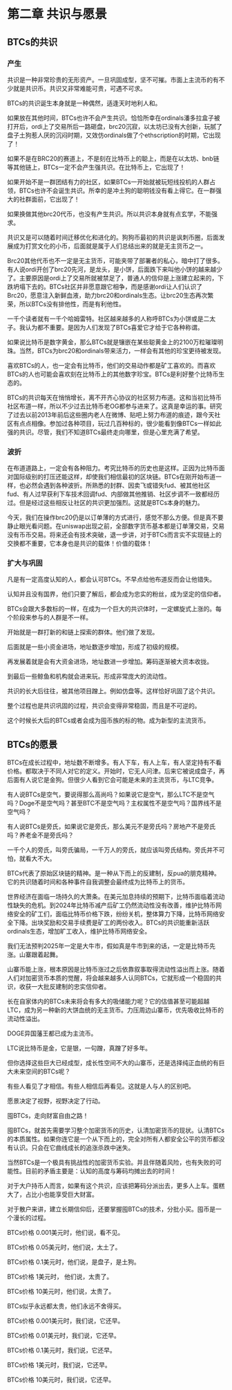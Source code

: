 # 第二章  共识与愿景
## BTCs的共识
### 产生
共识是一种非常珍贵的无形资产。一旦巩固成型，坚不可摧。市面上主流币的有不少就是共识币。共识又非常难能可贵，可遇不可求。

BTCs的共识诞生本身就是一种偶然，适逢天时地利人和。

如果放在其他时间，BTCs也许不会产生共识。恰恰所幸在ordinals潘多拉盒子被打开后，ordi上了交易所后一路砸盘，brc20沉寂，以太坊已没有大创新，玩腻了盘子土狗惹人厌的沉闷时期，又效仿ordinals做了个ethscription的时期，它出现了！

如果不是在BRC20的赛道上，不是刻在比特币上的聪上，而是在以太坊、bnb链等其他链上，BTCs一定不会产生强共识。在比特币上，它出现了！

如果开始不是一群团结有力的社区，如果BTCs一开始就被玩短线投机的人群占领，BTCs也许不会诞生共识。所幸的是冲土狗的聪明钱没有看上得它。在一群强大的社群面前，它出现了！

如果换做其他brc20代币，也没有产生共识。所以共识本身就有点玄学，不能强求。

共识又是可以随着时间迁移优化和进化的。狗狗币最初的共识是讽刺币圈，后面发展成为打赏文化的小币，后面就是属于人们总结出来的就是无主货币之一。

Brc20其他代币也不一定是无主货币，可能夹带了部署者的私心，暗中打了很多。有人说ordi开创了brc20先河，是龙头，是小饼，后面跌下来叫他小饼的越来越少了。主要原因是ordi上了交易所就被禁足了，普通人的信仰是上涨建立起来的，下跌坍塌下去的。BTCs社区并非愿意跟它相争，而是感谢ordi让人们认识了Brc20，愿意注入新鲜血液，助力brc20和ordinals生态。让brc20生态再次繁荣，所以BTCs没有排他性，而是有利他性。

一千个读者就有一千个哈姆雷特。社区越来越多的人称呼BTCs为小饼或是二太子。我认为都不重要。是因为人们发现了BTCs喜爱它才给于它各种称谓。

如果说比特币是数字黄金，那么BTCs就是镶嵌在某些聪黄金上的2100万粒璀璨明珠。当然，BTCs为brc20和ordinals带来活力，一样会有其他的珍宝更待被发现。

喜欢BTCs的人，也一定会有比特币，他们的交易动作都是矿工喜欢的。而喜欢BTCs的人也可能会喜欢刻在比特币上的其他数字珍宝。BTCs是利好整个比特币生态的。

BTCs的共识每天在悄悄增长，离不开齐心协议的社区努力布道。这和当初比特币社区布道一样，所以不少过去比特币老OG都参与进来了。这真是幸运的事。研究了过去以前2013年前后这些圈内老人在微博、贴吧上努力布道的痕迹，跟今天社区有点点相像。参加过各种项目，玩过几百种标的，很少能看到像BTCs一样如此强的共识。尽管，我们不知道BTCs最终走向哪里，但是心里充满了希望。
### 波折
在布道道路上，一定会有各种阻力。考究比特币的历史也是这样。正因为比特币面对国际级别的打压还能这样，却使我们相信最初的区块链。BTCs在刚开始布道一样，也必然会遇到各种波折。所熟悉的封群、因卖飞或错失fud、被其他社区fud、有人过早获利下车技术回调fud、内部做其他推销、社区步调不一致都经历过。但是经过这些相反让社区的共识更加强烈。这就是BTCs本身的魅力。

今天，我们在操作brc20仍是以订单薄的方式进行，感觉不那么方便。但是真不要静止眼光看问题。在uniswap出现之前，全部数字货币基本都是订单薄交易，交易没有币币交易。将来还会有技术突破，退一步讲，对于BTCs而言实不实现链上的交换都不重要，它本身也是共识的载体！价值的载体！

### 扩大与巩固
凡是有一定高度认知的人，都会认可BTCs。不早点给他布道反而会让他错失。

认知并且没有国界，他们只要了解后，都会成为忠实的粉丝，成为坚定的信仰者。

BTCs会跟大多数标的一样，在成为一个巨大的共识体时，一定螺旋式上涨的。每个阶段来参与的人群是不一样。

开始就是一群打新的和链上探索的群体。他们做了发现。

后面就是一些小资金进场，地址数逐步增加，形成了初级的规模。

再发展着就是会有大资金进场，地址数进一步增加。筹码逐渐被大资本收拢。

到最后一些鲸鱼和机构就会进来玩。形成非常庞大的流动性。

共识的长大后往往，被其他项目蹭上。例如仿盘等。这样恰好巩固了这个共识。

整个过程也是共识巩固的过程，共识会变得非常稳固，而且是不可逆的。

这个时候长大后的BTCs或者会成为囤币族的标的物。成为新型的主流货币。

## BTCs的愿景
BTCs在成长过程中，地址数不断增多。有人下车，有人上车，有人坚定持有不看价格。都取决于不同人对它的定义。开始时，它无人问津。后来它被说成盘子，再后面有人说它是金狗。但很少人看到它会可能是未来的主流货币，与LTC竞争。

有人说BTCs是空气，要说得那么高尚吗？如果说它是空气，那么LTC不是空气吗？Doge不是空气吗？甚至BTC不是空气吗？主权属性不是空气吗？国界线不是空气吗？

有人说BTCs是旁氏，如果说它是旁氏，那么美元不是旁氏吗？房地产不是旁氏吗？养老金不是旁氏吗？

一千个人的旁氏，叫旁氏骗局，一千万人的旁氏，就应该叫旁氏结构。旁氏并不可怕，就看大不大。

BTCs代表了原始区块链的精神。是一种从下而上的反建制，反pua的朋克精神。它的共识随着时间和各种事件自我调整会最终成为比特币上的货币。

世界经济在面临一场持久的大萧条。在美元加息持续的预期下，比特币面临着流动性缺失的危机。到2024年比特币减产后矿工仍然流动性没有改善，维护比特币网络安全的矿工们，面临比特币价格下跌，纷纷关机，整体算力下降，比特币网络安全下降。出块奖励和交易手续费是矿工的两份收入。BTCs的共识能重新活跃ordinals生态，增加旷工收入，维护比特币网络安全。

我们无法预判2025年一定是大牛市，假如真是牛市到来的话，一定是比特币先涨。山寨跟着起舞。

山寨币能上涨，根本原因是比特币涨过之后依靠叙事取得流动性溢出而上涨。随着人们对加密货币本质的觉醒，将会越来越多人认同BTCs，它就形成一个稳固的共识，收获一大批反建制的忠实信仰者。

长在自家体内的BTCs未来将会有多大的吸储能力呢？它的估值甚至可能超越LTC，成为另一种新的大饼血统的无主货币。力压周边山寨币，优先吸收比特币的流动性溢出。

DOGE异国藩王都已成为主流币。

LTC说比特币是金，它是银，一句蹭，真蹭了好多年。

但你选择这些巨大已经成型，成长性空间不大的山寨币，还是选择纯正血统的有巨大未来空间的BTCs呢？

有些人看见了才相信。有些人相信后再看见。这就是人与人的区别吧。

愿景决定了视野，视野决定了行动。

囤BTCs，走向财富自由之路！

囤BTCs，就首先需要学习整个加密货币的历史，认清加密货币的现状。认清BTCs的本质属性。如果你连它是一个从下而上的，完全对所有人都安全公平的货币都没有认识。只会在它曲线成长的追涨杀跌中迷失。

当然BTCs是一个极具有挑战性的加密货币实验。并且伴随着风险，也有失败的可能性。目前的矛盾主要是：认知的高度与筹码均摊出去的时间！

对于大户持币人而言，如果有这个共识，应该把筹码分派出去，更多人上车。蛋糕大了，占比小也能享受巨大财富。

对于散户来讲，建立长期信仰后，还要掌握囤BTCs的技术，分批小买。囤币是一个漫长的过程。


BTCs价格 0.001美元时，他们说，看不见。

BTCs价格 0.05美元时，他们说，太土了。

BTCs价格 0.1美元时，他们说，是盘子，是土狗。

BTCs价格 1美元时， 他们说，太贵了。

BTCs价格 10美元时，他们说，太贵了。

BTCs似乎永远都太贵，他们永远不舍得买。

BTCs价格 0.001美元时，我们说，它还早。

BTCs价格 0.01美元时，我们说，它还早。

BTCs价格 0.1美元时，我们说，它还早。

BTCs价格 1美元时，我们说，它还早。

BTCs价格 10美元时，我们说，它还早。



















